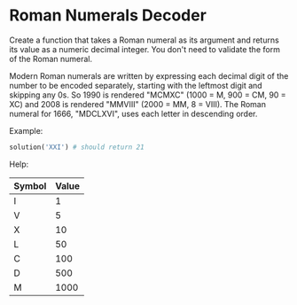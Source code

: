 # Roman Numerals Decoder

Create a function that takes a Roman numeral as its argument and returns its value as a numeric decimal integer. You don't need to validate the form of the Roman numeral.

Modern Roman numerals are written by expressing each decimal digit of the number to be encoded separately, starting with the leftmost digit and skipping any 0s. So 1990 is rendered "MCMXC" (1000 = M, 900 = CM, 90 = XC) and 2008 is rendered "MMVIII" (2000 = MM, 8 = VIII). The Roman numeral for 1666, "MDCLXVI", uses each letter in descending order.

Example:
```python
solution('XXI') # should return 21
```

Help:

| Symbol | Value |
| --- | --- |
| I  | 1 |
| V  | 5 |
| X  | 10 |
| L  | 50 |
| C  | 100 |
| D  | 500 |
| M  | 1000 |